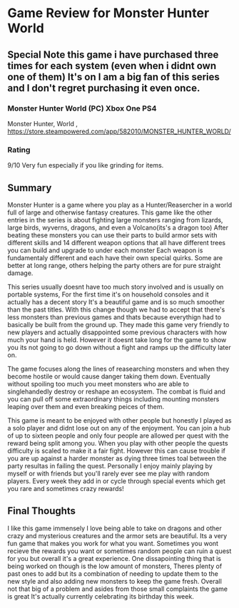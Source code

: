 # Game Review for Monster Hunter World

## Special Note this game i have purchased three times for each system (even when i didnt own one of them) It's on I am a big fan of this series and I don't regret purchasing it even once.

### Monster Hunter World (PC) Xbox One PS4
Monster Hunter, World  , https://store.steampowered.com/app/582010/MONSTER_HUNTER_WORLD/

### Rating
9/10 Very fun especially if you like grinding for items. 

## Summary
  Monster Hunter is a game where you play as a Hunter/Reasercher in a world full of large and otherwise fantasy creatures.
This game like the other entries in the series is about fighting large monsters ranging from lizards, large birds, wyverns, dragons, and even a Volcano(its's a dragon too) 
After beating these monsters you can use their parts to build armor sets with different skills and 14 different weapon options that all have different trees you can build and upgrade to under each monster
Each weapon is fundamentaly different and each have their own special quirks. Some are better at long range, others helping the party others are for pure straight damage.

  This series usually doesnt have too much story involved and is usually on portable systems, For the first time it's on household consoles and it actually has a decent story
It's a beautiful game and is so much smoother than the past titles. With this change though we had to accept that there's less monsters than previous games and thats because everythign had to basically be built from the ground up. 
They made this game very friendly to new players and actually disappointed some previous characters with how much your hand is held. However it doesnt take long for the game to show you its not going to go down without a fight and ramps up the difficulty later on. 

  The game focuses along the lines of reasearching monsters and when they become hostile or would cause danger taking them down.
Eventually without spoiling too much you meet monsters who are able to singlehandedly destroy or reshape an ecosystem. 
The combat is fluid and you can pull off some extraordinary things including mounting monsters leaping over them and even breaking peices of them.

  This game is meant to be enjoyed with other people but honestly I played as a solo player and didnt lose out on any of the enjoyment.
 You can join a hub of up to sixteen people and only four people are allowed per quest with the reward being split among you.
When you play with other people the quests difficulty is scaled to make it a fair fight. However this can cause trouble if you are up against a harder monster as dying three times toal between the party resultas in failing the quest.
Personally I enjoy mainly playing by myself or with friends but you'll rarely ever see me play with random players.
Every week they add in or cycle through special events which get you rare and sometimes crazy rewards!


## Final Thoughts
  I like this game immensely I love being able to take on dragons and other crazy and mysterious creatures and the armor sets are beautiful.
Its a very fun game that makes you work for what you want. Sometimes you wont recieve the rewards you want or sometimes random people can ruin a quest for you but overall it's a great experience.
One dissapointing thing that is being worked on though is the low amount of monsters, Theres plenty of past ones to add but its a combination of needing to update them to the new style and also adding new monsters to keep the game fresh.
Overall not that big of a problem and asides from those small complaints the game is great It's actually currently celebrating its birthday this week.
